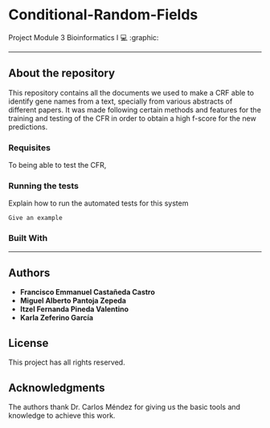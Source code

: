 # <b>Conditional-Random-Fields</b>
Project Module 3 Bioinformatics I :computer: :graphic:

***
## About the repository
This repository contains all the documents we used to make a CRF able to identify gene names from a text, specially from various abstracts of different papers. It was made following certain methods and features for the training and testing of the CFR in order to obtain a high f-score for the new predictions.  

### Requisites
To being able to test the CFR,

### Running the tests

Explain how to run the automated tests for this system


```
Give an example
```

### Built With

*** 

## Authors

* **Francisco Emmanuel Castañeda Castro**
* **Miguel Alberto Pantoja Zepeda**
* **Itzel Fernanda Pineda Valentino**
* **Karla Zeferino García**

## License
This project has all rights reserved.

## Acknowledgments
The authors thank Dr. Carlos Méndez for giving us the basic tools and knowledge to achieve this work.
